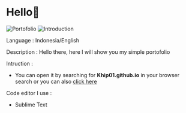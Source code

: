 # Hello👋

<img src="https://img.shields.io/badge/Type-Portofolio-purple?logo=files&logoColor=white" alt="Portofolio"> <img src="https://img.shields.io/badge/-Introduction-red" alt="Introduction">

Language : Indonesia/English

Description : Hello there, here I will show you my simple portofolio
  
Intruction :
- You can open it by searching for **Khip01.github.io** in your browser search or you can also [click here](https://Khip01.github.io "My Portofolio")

Code editor I use :
- Sublime Text
